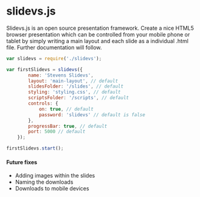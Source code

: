 # slidevs.js

Slidevs.js is an open source presentation framework. Create a nice HTML5 browser presentation which can be controlled from your mobile phone or tablet by simply writing a main layout and each slide as a individual .html file. Further documentation will follow.

```javascript
var slidevs = require('./slidevs');

var firstSlidevs = slidevs({
        name: 'Stevens Slidevs',
        layout: 'main-layout', // default
        slidesFolder: '/slides', // default
        styling: 'styling.css', // default
        scriptsFolder: '/scripts', // default
        controls: {
            on: true, // default
            password: 'slidevs' // default is false
        },
        progressBar: true, // default
        port: 5000 // default
    });

firstSlidevs.start();
```

#### Future fixes
- Adding images within the slides
- Naming the downloads
- Downloads to mobile devices